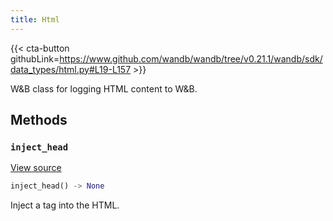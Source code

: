 ```yaml
---
title: Html
---
```


{{< cta-button githubLink=https://www.github.com/wandb/wandb/tree/v0.21.1/wandb/sdk/data_types/html.py#L19-L157 >}}

W&B class for logging HTML content to W&B.

## Methods

### `inject_head`

[View source](https://www.github.com/wandb/wandb/tree/v0.21.1/wandb/sdk/data_types/html.py#L89-L108)

```python
inject_head() -> None
```

Inject a <head> tag into the HTML.

<!-- lazydoc-ignore: internal -->
